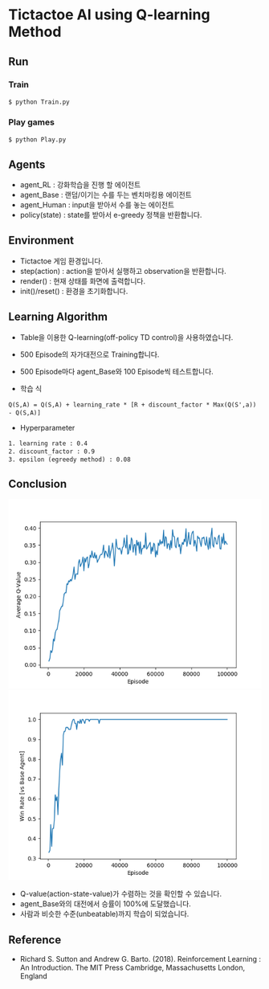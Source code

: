 Tictactoe AI using Q-learning Method
=====================

## Run

### Train

```
$ python Train.py
```

### Play games

```
$ python Play.py
```

## Agents

* agent_RL : 강화학습을 진행 할 에이전트
* agent_Base : 랜덤/이기는 수를 두는 벤치마킹용 에이전트
* agent_Human : input을 받아서 수를 놓는 에이전트
* policy(state) : state를 받아서 e-greedy 정책을 반환합니다.

## Environment

* Tictactoe 게임 환경입니다.
* step(action) : action을 받아서 실행하고 observation을 반환합니다.
* render() : 현재 상태를 화면에 출력합니다.
* init()/reset() : 환경을 초기화합니다.

## Learning Algorithm

* Table을 이용한 Q-learning(off-policy TD control)을 사용하였습니다.
* 500 Episode의 자가대전으로 Training합니다.
* 500 Episode마다 agent_Base와 100 Episode씩 테스트합니다.

* 학습 식

```
Q(S,A) = Q(S,A) + learning_rate * [R + discount_factor * Max(Q(S',a)) - Q(S,A)]
```

* Hyperparameter

```
1. learning rate : 0.4
2. discount_factor : 0.9
3. epsilon (egreedy method) : 0.08
```

## Conclusion

![average_q_value](./images/average_q_value.png)
![win_rate](./images/win_rate.png)
* Q-value(action-state-value)가 수렴하는 것을 확인할 수 있습니다.
* agent_Base와의 대전에서 승률이 100%에 도달했습니다.
* 사람과 비슷한 수준(unbeatable)까지 학습이 되었습니다.

## Reference

* Richard S. Sutton and Andrew G. Barto. (2018). Reinforcement Learning : An Introduction. 
The MIT Press Cambridge, Massachusetts London, England
